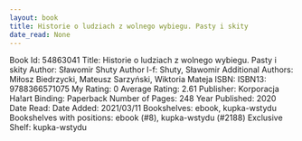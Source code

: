 ```yaml
---
layout: book
title: Historie o ludziach z wolnego wybiegu. Pasty i skity
date_read: None
---
```


Book Id: 54863041
Title: Historie o ludziach z wolnego wybiegu. Pasty i skity
Author: Sławomir Shuty
Author l-f: Shuty, Sławomir
Additional Authors: Miłosz Biedrzycki, Mateusz Sarzyński, Wiktoria Mateja
ISBN: 
ISBN13: 9788366571075
My Rating: 0
Average Rating: 2.61
Publisher: Korporacja Ha!art
Binding: Paperback
Number of Pages: 248
Year Published: 2020
Date Read: 
Date Added: 2021/03/11
Bookshelves: ebook, kupka-wstydu
Bookshelves with positions: ebook (#8), kupka-wstydu (#2188)
Exclusive Shelf: kupka-wstydu

